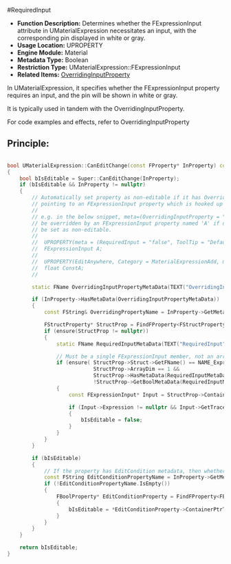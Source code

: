 #RequiredInput

- **Function Description:** Determines whether the FExpressionInput attribute in UMaterialExpression necessitates an input, with the corresponding pin displayed in white or gray.
- **Usage Location:** UPROPERTY
- **Engine Module:** Material
- **Metadata Type:** Boolean
- **Restriction Type:** UMaterialExpression::FExpressionInput
- **Related Items:** [OverridingInputProperty](OverridingInputProperty/OverridingInputProperty.md)

In UMaterialExpression, it specifies whether the FExpressionInput property requires an input, and the pin will be shown in white or gray.

It is typically used in tandem with the OverridingInputProperty.

For code examples and effects, refer to OverridingInputProperty

## Principle:

```cpp

bool UMaterialExpression::CanEditChange(const FProperty* InProperty) const
{
	bool bIsEditable = Super::CanEditChange(InProperty);
	if (bIsEditable && InProperty != nullptr)
	{
		// Automatically set property as non-editable if it has OverridingInputProperty metadata
		// pointing to an FExpressionInput property which is hooked up as an input.
		//
		// e.g. in the below snippet, meta=(OverridingInputProperty = "A") indicates that ConstA will
		// be overridden by an FExpressionInput property named 'A' if one is connected, and will thereby
		// be set as non-editable.
		//
		//	UPROPERTY(meta = (RequiredInput = "false", ToolTip = "Defaults to 'ConstA' if not specified"))
		//	FExpressionInput A;
		//
		//	UPROPERTY(EditAnywhere, Category = MaterialExpressionAdd, meta = (OverridingInputProperty = "A"))
		//	float ConstA;
		//

		static FName OverridingInputPropertyMetaData(TEXT("OverridingInputProperty"));

		if (InProperty->HasMetaData(OverridingInputPropertyMetaData))
		{
			const FString& OverridingPropertyName = InProperty->GetMetaData(OverridingInputPropertyMetaData);

			FStructProperty* StructProp = FindFProperty<FStructProperty>(GetClass(), *OverridingPropertyName);
			if (ensure(StructProp != nullptr))
			{
				static FName RequiredInputMetaData(TEXT("RequiredInput"));

				// Must be a single FExpressionInput member, not an array, and must be tagged with metadata RequiredInput="false"
				if (ensure(	StructProp->Struct->GetFName() == NAME_ExpressionInput &&
							StructProp->ArrayDim == 1 &&
							StructProp->HasMetaData(RequiredInputMetaData) &&
							!StructProp->GetBoolMetaData(RequiredInputMetaData)))
				{
					const FExpressionInput* Input = StructProp->ContainerPtrToValuePtr<FExpressionInput>(this);

					if (Input->Expression != nullptr && Input->GetTracedInput().Expression != nullptr)
					{
						bIsEditable = false;
					}
				}
			}
		}

		if (bIsEditable)
		{
			// If the property has EditCondition metadata, then whether it's editable depends on the other EditCondition property
			const FString EditConditionPropertyName = InProperty->GetMetaData(TEXT("EditCondition"));
			if (!EditConditionPropertyName.IsEmpty())
			{
				FBoolProperty* EditConditionProperty = FindFProperty<FBoolProperty>(GetClass(), *EditConditionPropertyName);
				{
					bIsEditable = *EditConditionProperty->ContainerPtrToValuePtr<bool>(this);
				}
			}
		}
	}

	return bIsEditable;
}

```